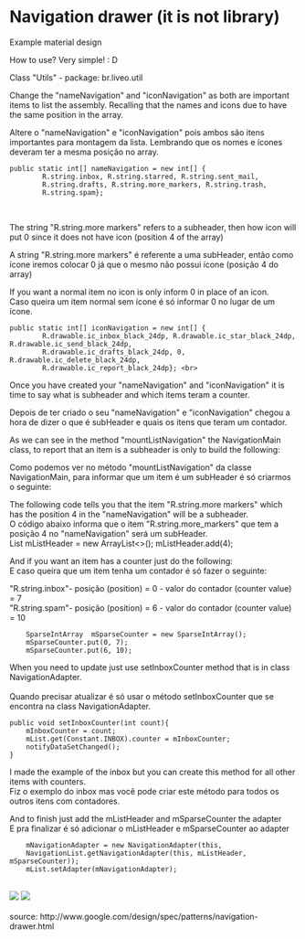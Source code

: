 Navigation drawer (it is not library)
===============================

Example material design

How to use? Very simple! : D

Class "Utils" - package: br.liveo.util <br>

Change the "nameNavigation" and "iconNavigation" as both are important items to list the assembly. Recalling that the names and icons due to have the same position in the array. <br>

Altere o "nameNavigation" e "iconNavigation" pois ambos são itens importantes para montagem da lista. Lembrando que os nomes e ícones deveram ter a mesma posição no array. <br>

    public static int[] nameNavigation = new int[] {
            R.string.inbox, R.string.starred, R.string.sent_mail,
            R.string.drafts, R.string.more_markers, R.string.trash,
            R.string.spam}; 
<br>

The string "R.string.more markers" refers to a subheader, then how icon will put 0 since it does not have icon (position 4 of the array)<br>

A string "R.string.more markers" é referente a uma subHeader, então como ícone iremos colocar 0 já que o mesmo não possui ícone (posição 4 do array) <br>

If you want a normal item no icon is only inform 0 in place of an icon. <br>
Caso queira um item normal sem ícone é só informar 0 no lugar de um ícone. <br>

	public static int[] iconNavigation = new int[] {
            R.drawable.ic_inbox_black_24dp, R.drawable.ic_star_black_24dp, R.drawable.ic_send_black_24dp,
            R.drawable.ic_drafts_black_24dp, 0, R.drawable.ic_delete_black_24dp, 
            R.drawable.ic_report_black_24dp}; <br>

Once you have created your "nameNavigation" and "iconNavigation" it is time to say what is subheader and which items teram a counter.

Depois de ter criado o seu "nameNavigation" e "iconNavigation" chegou a hora de dizer o que é subHeader e quais os itens que teram um contador.

As we can see in the method "mountListNavigation" the NavigationMain class, to report that an item is a subheader is only to build the following: <br>

Como podemos ver no método "mountListNavigation" da classe NavigationMain, para informar que um item é um subHeader é só criarmos o seguinte: <br>

The following code tells you that the item "R.string.more markers" which has the position 4 in the "nameNavigation" will be a subheader. <br>
O código abaixo informa que o item "R.string.more_markers" que tem a posição 4 no "nameNavigation" será um subHeader. <br>
        List<Integer> mListHeader = new ArrayList<>();
        mListHeader.add(4); 

And if you want an item has a counter just do the following: <br>
E caso queira que um item tenha um contador é só fazer o seguinte: <br>

"R.string.inbox"- posição (position)  = 0 - valor do contador (counter value) = 7 <br>
"R.string.spam"- posição (position) = 6 - valor do contador (counter value) = 10

        SparseIntArray  mSparseCounter = new SparseIntArray();
        mSparseCounter.put(0, 7);
        mSparseCounter.put(6, 10);
        
When you need to update just use setInboxCounter method that is in class NavigationAdapter. <br>        
Quando precisar atualizar é só usar o método setInboxCounter que se encontra na class NavigationAdapter. <br>

	public void setInboxCounter(int count){
		mInboxCounter = count;
		mList.get(Constant.INBOX).counter = mInboxCounter;
		notifyDataSetChanged();
	}

I made the example of the inbox but you can create this method for all other items with counters. <br>
Fiz o exemplo do inbox mas você pode criar este método para todos os outros itens com contadores.<br>

And to finish just add the mListHeader and mSparseCounter the adapter <br>
E pra finalizar é só adicionar o mListHeader e mSparseCounter ao adapter <br>

        mNavigationAdapter = new NavigationAdapter(this, 
        NavigationList.getNavigationAdapter(this, mListHeader, mSparseCounter));
        mList.setAdapter(mNavigationAdapter);

<br>
<img src="https://raw.githubusercontent.com/rudsonlive/NavigationDrawer-MaterialDesign/master/Screenshot/Screenshot_01.png"> 

<img src="https://raw.githubusercontent.com/rudsonlive/NavigationDrawer-MaterialDesign/master/Screenshot/Screenshot_02.png"> 

<br>
<br>
source: http://www.google.com/design/spec/patterns/navigation-drawer.html
